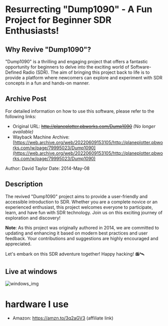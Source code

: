 # Resurrecting "Dump1090" - A Fun Project for Beginner SDR Enthusiasts!

## Why Revive "Dump1090"?

"Dump1090" is a thrilling and engaging project that offers a fantastic opportunity for beginners to delve into the exciting world of Software-Defined Radio (SDR). The aim of bringing this project back to life is to provide a platform where newcomers can explore and experiment with SDR concepts in a fun and hands-on manner.

## Archive Post

For detailed information on how to use this software, please refer to the following links:

- Original URL: ~~http://planeplotter.pbworks.com/Dump1090~~ *(No longer available)*
- Wayback Machine Archive: [https://web.archive.org/web/20220609153105/http://planeplotter.pbworks.com/w/page/79995023/Dump1090](https://web.archive.org/web/20220609153105/http://planeplotter.pbworks.com/w/page/79995023/Dump1090)

Author: David Taylor
Date: 2014-May-08

## Description

The revived "Dump1090" project aims to provide a user-friendly and accessible introduction to SDR. Whether you are a complete novice or an experienced enthusiast, this project welcomes everyone to participate, learn, and have fun with SDR technology. Join us on this exciting journey of exploration and discovery!

**Note**: As this project was originally authored in 2014, we are committed to updating and enhancing it based on modern best practices and user feedback. Your contributions and suggestions are highly encouraged and appreciated.

Let's embark on this SDR adventure together! Happy hacking! 📻🛰️

## Live at windows

![windows_img](https://i.imgur.com/MDaAGIH.png)

# hardware I use

- Amazon: https://amzn.to/3q2aGV3 (affiliate link)

